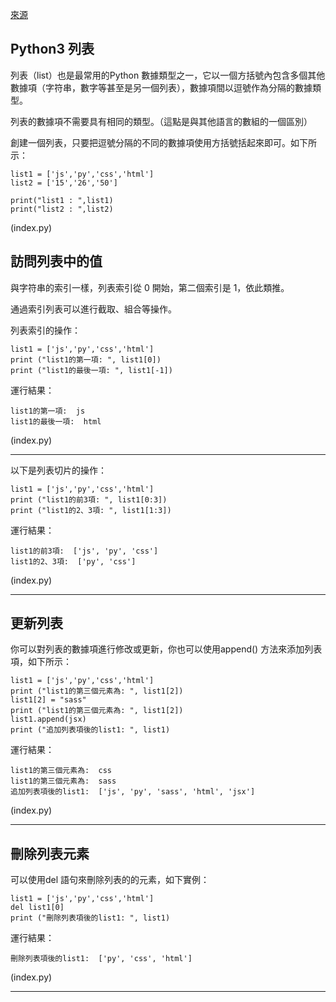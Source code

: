 [來源](https://www.w3cschool.cn/python3/)  

## Python3 列表

列表（list）也是最常用的Python 數據類型之一，它以一個方括號內包含多個其他數據項（字符串，數字等甚至是另一個列表），數據項間以逗號作為分隔的數據類型。

列表的數據項不需要具有相同的類型。（這點是與其他語言的數組的一個區別）

創建一個列表，只要把逗號分隔的不同的數據項使用方括號括起來即可。如下所示：

```
list1 = ['js','py','css','html']
list2 = ['15','26','50']

print("list1 : ",list1)
print("list2 : ",list2)

```
(index.py)

## 訪問列表中的值
與字符串的索引一樣，列表索引從 0 開始，第二個索引是 1，依此類推。

通過索引列表可以進行截取、組合等操作。   

列表索引的操作：
```
list1 = ['js','py','css','html']
print ("list1的第一項: ", list1[0])
print ("list1的最後一項: ", list1[-1])
```
運行結果：
```
list1的第一項:  js
list1的最後一項:  html
```
(index.py)

---

以下是列表切片的操作：
```
list1 = ['js','py','css','html']
print ("list1的前3項: ", list1[0:3])
print ("list1的2、3項: ", list1[1:3])
```

運行結果：
```
list1的前3項:  ['js', 'py', 'css']  
list1的2、3項:  ['py', 'css']  
```
(index.py)

---

## 更新列表
你可以對列表的數據項進行修改或更新，你也可以使用append() 方法來添加列表項，如下所示：
```
list1 = ['js','py','css','html']
print ("list1的第三個元素為: ", list1[2])
list1[2] = "sass"
print ("list1的第三個元素為: ", list1[2])
list1.append(jsx)
print ("追加列表項後的list1: ", list1)

```
運行結果：
```
list1的第三個元素為:  css
list1的第三個元素為:  sass
追加列表項後的list1:  ['js', 'py', 'sass', 'html', 'jsx']
```
(index.py)

---

##  刪除列表元素

可以使用del 語句來刪除列表的的元素，如下實例：

```
list1 = ['js','py','css','html']
del list1[0]
print ("刪除列表項後的list1: ", list1)
```
運行結果：
```
刪除列表項後的list1:  ['py', 'css', 'html']
```
(index.py)

---